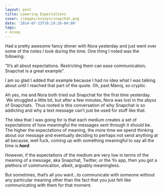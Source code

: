 ```yaml
---
layout: post
title: Lowering Expectations
cover: /images/essays/snapchat.png
date: '2014-07-23T16:19:20-04:00'
tags:
- essay
---
```

Had a pretty awesome fancy dinner with Nora yesterday and just went over some of the notes I took during the time. One thing I noted was the following:

"It’s all about expectations. Restricting them can ease communication; Snapchat is a great example".

I am so glad I added that example because I had no idea what I was talking about until I reached that part of the quote. Oh, past Manoj, so cryptic.

Ah yes, me and Nora both tried out Snapchat for the first time yesterday.  We struggled a little bit, but after a few minutes, Nora was lost in the abyss of Snapchats.  Thus rooted is this conversation of why Snapchat is so addicting and why a text message can’t just be used for stuff like that.

The idea that I was going for is that each medium creates a set of expectations of how meaningful the messages sent through it should be. The higher the expectations of meaning, the more time we spend thinking about our message and eventually deciding to perhaps not send anything at all because, well fuck, coming up with something meaningful to say all the time is ***hard***.

However, if the expectations of the medium are very low in terms of the meaning of a message, aka Snapchat, Twitter, or the Yo app, then you got a plethora of communication, albeit, arguably meaningless.

But sometimes, that’s all you want…to communicate with someone without any particular meaning other than the fact that you just felt like communicating with them for that moment.
